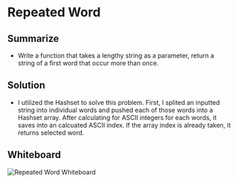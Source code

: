 # Repeated Word

## Summarize
- Write a function that takes a lengthy string as a parameter, return a string of a first word that occur more than once.


## Solution
- I utilized the Hashset to solve this problem. First, I splited an inputted string into individual words and pushed each of those 
words into a Hashset array. After calculating for ASCII integers for each words, it saves into an calcuated ASCII index. 
If the array index is already taken, it returns selected word.


## Whiteboard 
![Repeated Word Whiteboard](../../../assets/RepeatedwordWhiteboard.jpg)